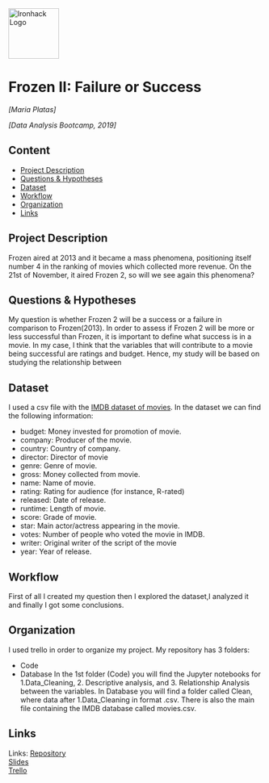 <img src="https://bit.ly/2VnXWr2" alt="Ironhack Logo" width="100"/>

# Frozen II: Failure or Success
*[Maria Platas]*

*[Data Analysis Bootcamp, 2019]*

## Content
- [Project Description](#project-description)
- [Questions & Hypotheses](#questions-hypotheses)
- [Dataset](#dataset)
- [Workflow](#workflow)
- [Organization](#organization)
- [Links](#links)

## Project Description
Frozen aired at 2013 and it became a mass phenomena, positioning itself number 4 in the ranking of movies which collected more revenue. On the 21st of November, it aired Frozen 2, so will we see again this phenomena?


## Questions & Hypotheses
My question is whether Frozen 2 will be a success or a failure in comparison to Frozen(2013).
In order to assess if Frozen 2 will be more or less successful than Frozen, it is important to define what success is in a movie. In my case, I think that the variables that will contribute to a movie being successful are ratings and budget. Hence, my study will be based on studying the relationship between 

## Dataset
I used a csv file with the [IMDB dataset of movies](https://www.kaggle.com/danielgrijalvas/movies). In the dataset we can find the following information:
 - budget: Money invested for promotion of movie.
 - company: Producer of the movie.
 - country: Country of company.
 - director: Director of movie
 - genre: Genre of movie.
 - gross: Money collected from movie.
 - name: Name of movie.
 - rating: Rating for audience (for instance, R-rated)
 - released: Date of release.
 - runtime: Length of movie.
 - score: Grade of movie.
 - star: Main actor/actress appearing in the movie.
 - votes: Number of people who voted the movie in IMDB.
 - writer: Original writer of the script of the movie
 - year: Year of release.

## Workflow
First of all I created my question then I explored the dataset,I analyzed it and finally I got some conclusions.

## Organization
I used trello in order to organize my project.
My repository has 3 folders:
 - Code
 - Database
In the 1st folder (Code) you will find the Jupyter notebooks for 1.Data_Cleaning, 2. Descriptive analysis, and 3. Relationship Analysis between the variables.
In Database you will find a folder called Clean, where data after 1.Data_Cleaning in format .csv. There is also the main file containing the IMDB database called movies.csv.

## Links
Links:
[Repository](https://github.com/Maria6694/Project-Week-5-Your-Own-Project)  
[Slides](https://slides.com/)  
[Trello](https://trello.com/b/2nDiVtYq/project4)  
